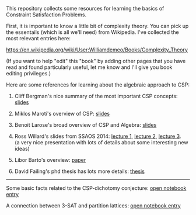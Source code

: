 This repository collects some resources for learning the basics of Constraint
Satisfaction Problems.

First, it is important to know a little bit of complexity theory.  You can pick
up the essentails (which is all we'll need) from Wikipedia.  I've collected the
most relevant entries here:

https://en.wikipedia.org/wiki/User:Williamdemeo/Books/Complexity_Theory

(If you want to help "edit" this "book" by adding other pages that you have read
and found particularly useful, let me know and I'll give you book
editing privileges.)

Here are some references for learning about the algebraic approach to CSP:

1. Cliff Bergman's nice summary of the most important CSP concepts: [slides](https://orion.math.iastate.edu/jdhsmith/math/CSPGTUA.pdf)

2. Miklos Maroti's overview of CSP: [slides](http://www.math.u-szeged.hu/~mmaroti/pdf/talks/2012%20Tutorial%20on%20the%20constraint%20satisfaction%20problem.pdf)

3. Benoit Larose's broad overview of CSP and Algebra: [slides](http://www.lsv.ens-cachan.fr/Events/fmt2012/SLIDES/benoitlarose.pdf)

4. Ross Willard's slides from SSAOS 2014:
<a href="Slides/ssaos2014-hand1.pdf"> lecture 1</a>, 
<a href="Slides/ssaos2014-hand2.pdf"> lecture 2</a>, 
<a href="Slides/ssaos2014-hand3.pdf"> lecture 3</a>.  
(a very nice presentation with lots of details about some interesting new ideas)

5. Libor Barto's overview: [paper](http://www.karlin.mff.cuni.cz/~barto/Articles/Barto_SigLog_Final.pdf)

6. David Failing's phd thesis has lots more details: [thesis](http://www.davidfailing.com/papers/thesis.pdf)

--------------------

Some basic facts related to the CSP-dichotomy conjecture: [open notebook entry](http://williamdemeo.github.io/csp/)

A connection between 3-SAT and partition lattices: [open notebook entry](http://williamdemeo.github.io/2015/01/11/three-sat-and-partition-lattices/)



